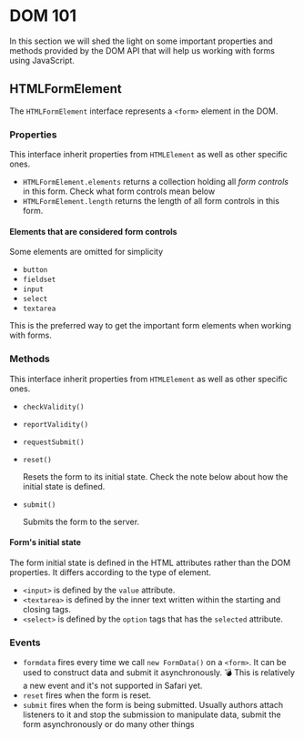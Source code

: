 # DOM 101

In this section we will shed the light on some important properties and methods provided by the DOM API that will help us working with forms using JavaScript.

## HTMLFormElement

The `HTMLFormElement` interface represents a `<form>` element in the DOM.

### Properties

This interface inherit properties from `HTMLElement` as well as other specific ones.

* `HTMLFormElement.elements` returns a collection holding all *form controls* in this form. Check what form controls mean below
* `HTMLFormElement.length` returns the length of all form controls in this form.

#### Elements that are considered form controls

Some elements are omitted for simplicity

* `button`
* `fieldset`
* `input`
* `select`
* `textarea`

This is the preferred way to get the important form elements when working with forms.

### Methods

This interface inherit properties from `HTMLElement` as well as other specific ones.

- `checkValidity()`

- `reportValidity()`

- `requestSubmit()`

- `reset()`

  Resets the form to its initial state. Check the note below about how the initial state is defined. 

- `submit()`

  Submits the form to the server.

#### Form's initial state

The form initial state is defined in the HTML attributes rather than the DOM properties. It differs according to the type of element.

* `<input>` is defined by the `value` attribute.
* `<textarea>` is defined by the inner text written within the starting and closing tags.
* `<select>` is defined by the `option` tags that has the `selected` attribute.

### Events

* `formdata` fires every time we call `new FormData()` on a `<form>`. It can be used to construct data and submit it asynchronously. 💣 This is relatively a new event and it's not supported in Safari yet.
* `reset` fires when the form is reset.
* `submit` fires when the form is being submitted. Usually authors attach listeners to it and stop the submission to manipulate data, submit the form asynchronously or do many other things

